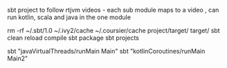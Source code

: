 sbt project to follow rtjvm videos - each sub module maps to a video , can run kotlin, scala and java in the one module

rm -rf ~/.sbt/1.0 ~/.ivy2/cache ~/.coursier/cache project/target/ target/
sbt clean reload compile
sbt package
sbt projects

sbt "javaVirtualThreads/runMain Main"
sbt "kotlinCoroutines/runMain Main2"
